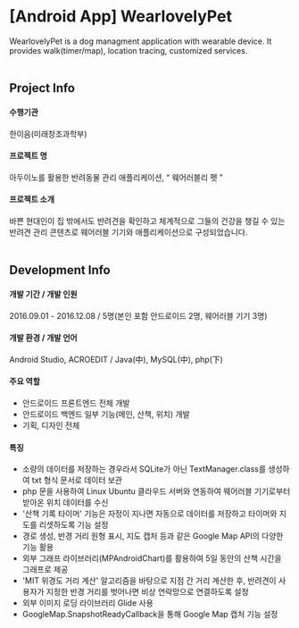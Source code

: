 [Android App] WearlovelyPet
========================
WearlovelyPet is a dog managment application with wearable device. It provides walk(timer/map), location tracing, customized services.
<br></br>
## Project Info
#### 수행기관
한이음(미래창조과학부)
#### 프로젝트 명
아두이노를 활용한 반려동물 관리 애플리케이션, “ 웨어러블리 펫 ”
#### 프로젝트 소개
바쁜 현대인이 집 밖에서도 반려견을 확인하고 체계적으로 그들의 건강을 챙길 수 있는 반려견 관리 콘텐츠로 웨어러블 기기와 애플리케이션으로 구성되었습니다.
<br></br>
## Development Info
#### 개발 기간 / 개발 인원
2016.09.01 - 2016.12.08 / 5명(본인 포함 안드로이드 2명, 웨어러블 기기 3명)
#### 개발 환경 / 개발 언어
Android Studio, ACROEDIT / Java(中), MySQL(中), php(下)
#### 주요 역할
* 안드로이드 프론트엔드 전체 개발
* 안드로이드 백엔드 일부 기능(메인, 산책, 위치) 개발
* 기획, 디자인 전체
#### 특징
* 소량의 데이터를 저장하는 경우라서 SQLite가 아닌 TextManager.class를 생성하여 txt 형식 문서로 데이터 보관
* php 문을 사용하여 Linux Ubuntu 클라우드 서버와 연동하여 웨어러블 기기로부터 받아온 위치 데이터를 수신
* '산책 기록 타이머' 기능은 자정이 지나면 자동으로 데이터를 저장하고 타이머와 지도를 리셋하도록 기능 설정
* 경로 생성, 반경 거리 원형 표시, 지도 캡처 등과 같은 Google Map API의 다양한 기능 활용
* 외부 그래프 라이브러리(MPAndroidChart)를 활용하여 5일 동안의 산책 시간을 그래프로 제공
* 'MIT 위경도 거리 계산' 알고리즘을 바탕으로 지점 간 거리 계산한 후, 반려견이 사용자가 지정한 반경 거리를 벗어나면 비상 연락망으로 연결하도록 설정
* 외부 이미지 로딩 라이브러리 Glide 사용
* GoogleMap.SnapshotReadyCallback을 통해 Google Map 캡처 기능 설정
